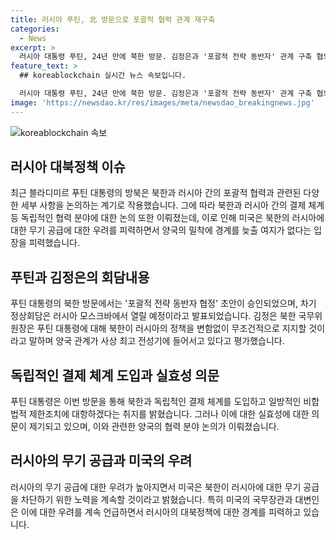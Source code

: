 ```yaml
---
title: 러시아 푸틴, 北 방문으로 포괄적 협력 관계 재구축
categories:
  - News
excerpt: >
  러시아 대통령 푸틴, 24년 만에 북한 방문. 김정은과 '포괄적 전략 동반자' 관계 구축 협의. 북-러 독립적인 결제체계 추진. 미국, 북한 무기 공급 우려. 푸틴 "북한의 러시아 지지에 감사" 밝히고 향후 협력 예상. 양국 간 다중 분야 협력 확대 예고. 미국은 러시아의 방북에 경계 선언.러시아의 북한과의 군사 및 경제 협력을 강화하고 독립적인 결제 체계를 구축하는 등, 푸틴과 김정은의 방북 회담에서 다채로운 분야에서의 협력이 다루어졌다. 푸틴은 북한의 러시아 지지에 대해 감사의 뜻을 표현하며, 양국 간의 새로운 단계의 관계 구축을 기대했다. 하지만 미국은 북-러 간의 무기 공급 우려를 나타내며 경계의 뜻을 밝혔다.
feature_text: >
  ## koreablockchain 실시간 뉴스 속보입니다.

  러시아 대통령 푸틴, 24년 만에 북한 방문. 김정은과 '포괄적 전략 동반자' 관계 구축 협의. 북-러 독립적인 결제체계 추진. 미국, 북한 무기 공급 우려. 푸틴 "북한의 러시아 지지에 감사" 밝히고 향후 협력 예상. 양국 간 다중 분야 협력 확대 예고. 미국은 러시아의 방북에 경계 선언.러시아의 북한과의 군사 및 경제 협력을 강화하고 독립적인 결제 체계를 구축하는 등, 푸틴과 김정은의 방북 회담에서 다채로운 분야에서의 협력이 다루어졌다. 푸틴은 북한의 러시아 지지에 대해 감사의 뜻을 표현하며, 양국 간의 새로운 단계의 관계 구축을 기대했다. 하지만 미국은 북-러 간의 무기 공급 우려를 나타내며 경계의 뜻을 밝혔다.
image: 'https://newsdao.kr/res/images/meta/newsdao_breakingnews.jpg'
---
```


<p><img src="https://newsdao.kr/res/images/meta/newsdao_breakingnews.jpg" alt="koreablockchain 속보" /></p>

<h2 data-ke-size="size26">러시아 대북정책 이슈</h2>

<p data-ke-size="size16">최근 블라디미르 푸틴 대통령의 방북은 북한과 러시아 간의 포괄적 협력과 관련된 다양한 세부 사항을 논의하는 계기로 작용했습니다. 그에 따라 북한과 러시아 간의 결제 체계 등 독립적인 협력 분야에 대한 논의 또한 이뤄졌는데, 이로 인해 미국은 북한의 러시아에 대한 무기 공급에 대한 우려를 피력하면서 양국의 밀착에 경계를 늦출 여지가 없다는 입장을 피력했습니다.</p>

<h2 data-ke-size="size26">푸틴과 김정은의 회담내용</h2>

<p data-ke-size="size16">푸틴 대통령의 북한 방문에서는 '포괄적 전략 동반자 협정' 초안이 승인되었으며, 차기 정상회담은 러시아 모스크바에서 열릴 예정이라고 발표되었습니다. 김정은 북한 국무위원장은 푸틴 대통령에 대해 북한이 러시아의 정책을 변함없이 무조건적으로 지지할 것이라고 말하며 양국 관계가 사상 최고 전성기에 들어서고 있다고 평가했습니다.</p>

<h2 data-ke-size="size26">독립적인 결제 체계 도입과 실효성 의문</h2>

<p data-ke-size="size16">푸틴 대통령은 이번 방문을 통해 북한과 독립적인 결제 체계를 도입하고 일방적인 비합법적 제한조치에 대항하겠다는 취지를 밝혔습니다. 그러나 이에 대한 실효성에 대한 의문이 제기되고 있으며, 이와 관련한 양국의 협력 분야 논의가 이뤄졌습니다.</p>

<h2 data-ke-size="size26">러시아의 무기 공급과 미국의 우려</h2>

<p data-ke-size="size16">러시아의 무기 공급에 대한 우려가 높아지면서 미국은 북한이 러시아에 대한 무기 공급을 차단하기 위한 노력을 계속할 것이라고 밝혔습니다. 특히 미국의 국무장관과 대변인은 이에 대한 우려를 계속 언급하면서 러시아의 대북정책에 대한 경계를 피력하고 있습니다.</p>


